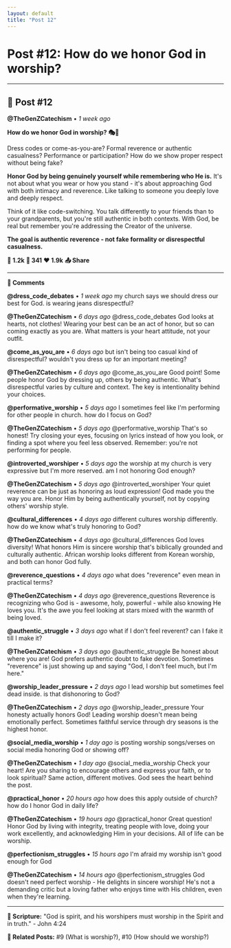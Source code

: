 ```yaml
---
layout: default
title: "Post 12"
---
```

# Post #12: How do we honor God in worship?

---

## 📱 Post #12

**@TheGenZCatechism** • *1 week ago*

**How do we honor God in worship? 🎭👔**

Dress codes or come-as-you-are? Formal reverence or authentic casualness? Performance or participation? How do we show proper respect without being fake?

**Honor God by being genuinely yourself while remembering who He is.** It's not about what you wear or how you stand - it's about approaching God with both intimacy and reverence. Like talking to someone you deeply love and deeply respect.

Think of it like code-switching. You talk differently to your friends than to your grandparents, but you're still authentic in both contexts. With God, be real but remember you're addressing the Creator of the universe.

**The goal is authentic reverence - not fake formality or disrespectful casualness.**

**💭 1.2k** **🔄 341** **❤️ 1.9k** **📤 Share**

---

**💬 Comments**

**@dress_code_debates** • *1 week ago*
my church says we should dress our best for God. is wearing jeans disrespectful?

**@TheGenZCatechism** • *6 days ago*
@dress_code_debates God looks at hearts, not clothes! Wearing your best can be an act of honor, but so can coming exactly as you are. What matters is your heart attitude, not your outfit.

**@come_as_you_are** • *6 days ago*
but isn't being too casual kind of disrespectful? wouldn't you dress up for an important meeting?

**@TheGenZCatechism** • *6 days ago*
@come_as_you_are Good point! Some people honor God by dressing up, others by being authentic. What's disrespectful varies by culture and context. The key is intentionality behind your choices.

**@performative_worship** • *5 days ago*
I sometimes feel like I'm performing for other people in church. how do I focus on God?

**@TheGenZCatechism** • *5 days ago*
@performative_worship That's so honest! Try closing your eyes, focusing on lyrics instead of how you look, or finding a spot where you feel less observed. Remember: you're not performing for people.

**@introverted_worshiper** • *5 days ago*
the worship at my church is very expressive but I'm more reserved. am I not honoring God enough?

**@TheGenZCatechism** • *5 days ago*
@introverted_worshiper Your quiet reverence can be just as honoring as loud expression! God made you the way you are. Honor Him by being authentically yourself, not by copying others' worship style.

**@cultural_differences** • *4 days ago*
different cultures worship differently. how do we know what's truly honoring to God?

**@TheGenZCatechism** • *4 days ago*
@cultural_differences God loves diversity! What honors Him is sincere worship that's biblically grounded and culturally authentic. African worship looks different from Korean worship, and both can honor God fully.

**@reverence_questions** • *4 days ago*
what does "reverence" even mean in practical terms?

**@TheGenZCatechism** • *4 days ago*
@reverence_questions Reverence is recognizing who God is - awesome, holy, powerful - while also knowing He loves you. It's the awe you feel looking at stars mixed with the warmth of being loved.

**@authentic_struggle** • *3 days ago*
what if I don't feel reverent? can I fake it till I make it?

**@TheGenZCatechism** • *3 days ago*
@authentic_struggle Be honest about where you are! God prefers authentic doubt to fake devotion. Sometimes "reverence" is just showing up and saying "God, I don't feel much, but I'm here."

**@worship_leader_pressure** • *2 days ago*
I lead worship but sometimes feel dead inside. is that dishonoring to God?

**@TheGenZCatechism** • *2 days ago*
@worship_leader_pressure Your honesty actually honors God! Leading worship doesn't mean being emotionally perfect. Sometimes faithful service through dry seasons is the highest honor.

**@social_media_worship** • *1 day ago*
is posting worship songs/verses on social media honoring God or showing off?

**@TheGenZCatechism** • *1 day ago*
@social_media_worship Check your heart! Are you sharing to encourage others and express your faith, or to look spiritual? Same action, different motives. God sees the heart behind the post.

**@practical_honor** • *20 hours ago*
how does this apply outside of church? how do I honor God in daily life?

**@TheGenZCatechism** • *19 hours ago*
@practical_honor Great question! Honor God by living with integrity, treating people with love, doing your work excellently, and acknowledging Him in your decisions. All of life can be worship.

**@perfectionism_struggles** • *15 hours ago*
I'm afraid my worship isn't good enough for God

**@TheGenZCatechism** • *14 hours ago*
@perfectionism_struggles God doesn't need perfect worship - He delights in sincere worship! He's not a demanding critic but a loving father who enjoys time with His children, even when they're learning.

---

**📖 Scripture:** "God is spirit, and his worshipers must worship in the Spirit and in truth." - John 4:24

**🔗 Related Posts:** #9 (What is worship?), #10 (How should we worship?) 
